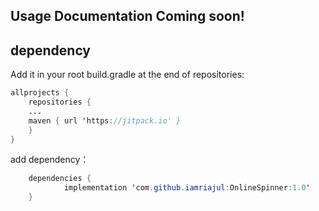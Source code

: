 ## Usage Documentation Coming soon!

dependency
---
Add it in your root build.gradle at the end of repositories:

```java
allprojects {
    repositories {
	...
	maven { url 'https://jitpack.io' }
    }
}
```
add dependency：

```java
	dependencies {
	        implementation 'com.github.iamriajul:OnlineSpinner:1.0'
	}
```
